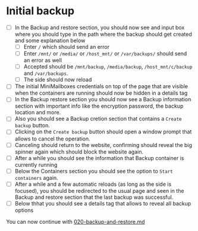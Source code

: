 # Initial backup

- [ ] In the Backup and restore section, you should now see and input box where you should type in the path where the backup should get created and some explanation below
    - [ ] Enter `/` which should send an error
    - [ ] Enter `/mnt/` or  `/media/` or `/host_mnt/` or `/var/backups/` should send an error as well
    - [ ] Accepted should be `/mnt/backup`, `/media/backup`, `/host_mnt/c/backup` and `/var/backups`.
    - [ ] The side should now reload
- [ ] The initial MiniMailboxes credentials on top of the page that are visible when the containers are running should now be hidden in a details tag
- [ ] In the Backup restore section you should now see a Backup information section with important info like the encryption password, the backup location and more.
- [ ] Also you should see a Backup cretion section that contains a `Create backup` button.
- [ ] Clicking on the `Create backup` button should open a window prompt that allows to cancel the operation.
- [ ] Canceling should return to the website, confirming should reveal the big spinner again which should block the website again.
- [ ] After a while you should see the information that Backup container is currently running
- [ ] Below the Containers section you should see the option to `Start containers` again.
- [ ] After a while and a few automatic reloads (as long as the side is focused), you should be redirected to the usual page and seen in the Backup and restore section that the last backup was successful.
- [ ] Below thhat you should see a details tag that allows to reveal all backup options

You can now continue with [020-backup-and-restore.md](.//020-backup-and-restore.md)